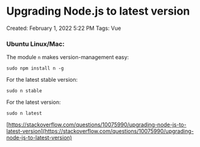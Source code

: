 # Upgrading Node.js to latest version

Created: February 1, 2022 5:22 PM
Tags: Vue

### Ubuntu Linux/Mac:

The module `n` makes version-management easy:

```
sudo npm install n -g

```

For the latest stable version:

```
sudo n stable

```

For the latest version:

```
sudo n latest
```

[https://stackoverflow.com/questions/10075990/upgrading-node-js-to-latest-version](https://stackoverflow.com/questions/10075990/upgrading-node-js-to-latest-version)